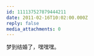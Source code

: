 ```yaml
---
id: 111137527879444211
date: 2011-02-16T10:02:00.000Z
reply: false
media_attachments: 0
---
```


梦到结婚了，嘿嘿嘿。 ​​​​

